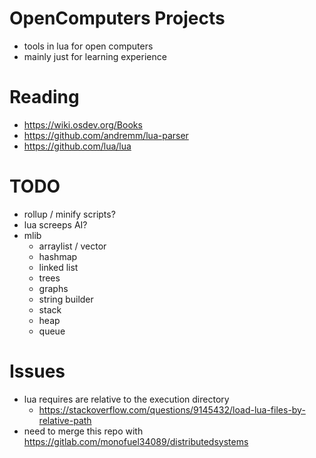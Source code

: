 # OpenComputers Projects

- tools in lua for open computers
- mainly just for learning experience


# Reading

- https://wiki.osdev.org/Books
- https://github.com/andremm/lua-parser
- https://github.com/lua/lua

# TODO

- rollup / minify scripts?
- lua screeps AI?
- mlib
    - arraylist / vector
    - hashmap
    - linked list
    - trees
    - graphs
    - string builder
    - stack
    - heap
    - queue

# Issues

- lua requires are relative to the execution directory
    - https://stackoverflow.com/questions/9145432/load-lua-files-by-relative-path
- need to merge this repo with https://gitlab.com/monofuel34089/distributedsystems